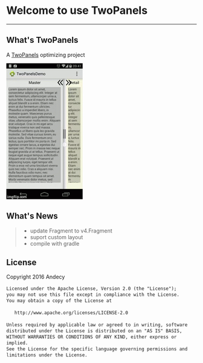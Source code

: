 # Welcome to use TwoPanels
------

## What's TwoPanels
A [TwoPanels](https://github.com/DesarrolloAntonio/TwoPanels) optimizing project

![Logo](twoPanelsExample/image.gif)

## What's News
> * update Fragment to v4.Fragment
> * suport custom layout
> * compile with gradle

## License
Copyright 2016 Andecy

    Licensed under the Apache License, Version 2.0 (the "License");
    you may not use this file except in compliance with the License.
    You may obtain a copy of the License at

       http://www.apache.org/licenses/LICENSE-2.0

    Unless required by applicable law or agreed to in writing, software
    distributed under the License is distributed on an "AS IS" BASIS,
    WITHOUT WARRANTIES OR CONDITIONS OF ANY KIND, either express or implied.
    See the License for the specific language governing permissions and
    limitations under the License.
